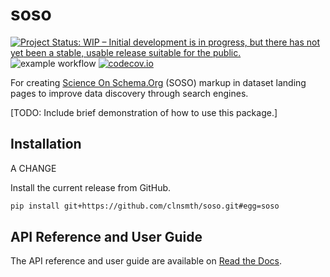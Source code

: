 # soso

[![Project Status: WIP – Initial development is in progress, but there has not yet been a stable, usable release suitable for the public.](https://www.repostatus.org/badges/latest/wip.svg)](https://www.repostatus.org/#wip)
![example workflow](https://github.com/clnsmth/soso/actions/workflows/ci-cd.yml/badge.svg)
[![codecov.io](https://codecov.io/gh/clnsmth/soso/branch/main/graph/badge.svg)](https://codecov.io/github/clnsmth/soso?branch=main)

For creating [Science On Schema.Org](https://github.com/ESIPFed/science-on-schema.org) (SOSO) markup in dataset landing pages to improve data discovery through search engines.

[TODO: Include brief demonstration of how to use this package.]

## Installation

A CHANGE

Install the current release from GitHub.

```bash
pip install git+https://github.com/clnsmth/soso.git#egg=soso
```

## API Reference and User Guide

The API reference and user guide are available on [Read the Docs](https://soso.readthedocs.io).

